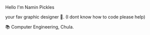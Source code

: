 Hello I'm Namin Pickles

your fav graphic designer 🥺. (I dont know how to code please help)

📚 Computer Engineering, Chula.

